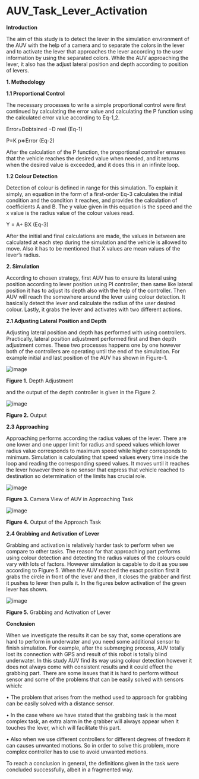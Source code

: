 # AUV_Task_Lever_Activation

**Introduction**

The aim of this study is to detect the lever in the simulation environment of the AUV with the help
of a camera and to separate the colors in the lever and to activate the lever that approaches the lever
according to the user information by using the separated colors. While the AUV approaching the
lever, it also has the adjust lateral position and depth according to position of levers.

**1. Methodology**

**1.1 Proportional Control**

The necessary processes to write a simple proportional control were first continued by calculating
the error value and calculating the P function using the calculated error value according to Eq-1,2.

Error=Dobtained −D reel                                                                         (Eq-1)

P=K p∗Error                                                                                     (Eq-2)

After the calculation of the P function, the proportional controller ensures that the vehicle reaches
the desired value when needed, and it returns when the desired value is exceeded, and it does this in
an infinite loop.

**1.2 Colour Detection**

Detection of colour is defined in range for this simulation. To explain it simply, an equation in the
form of a first-order Eq-3 calculates the initial condition and the condition it reaches, and provides
the calculation of coefficients A and B. The y value given in this equation is the speed and the x
value is the radius value of the colour values read.

Y = A+ BX                                                                                      (Eq-3)

After the initial and final calculations are made, the values in between are calculated at each step
during the simulation and the vehicle is allowed to move. Also it has to be mentioned that X values
are mean values of the lever’s radius.

**2. Simulation**

According to chosen strategy, first AUV has to ensure its lateral using position according to lever
position using PI controller, then same like lateral position it has to adjust its depth also with the
help of the controller. Then AUV will reach the somewhere around the lever using colour detection.
It basically detect the lever and calculate the radius of the user desired colour. Lastly, it grabs the
lever and activates with two different actions.

**2.1 Adjusting Lateral Position and Depth**

Adjusting lateral position and depth has performed with using controllers. Practically, lateral
position adjustment performed first and then depth adjustment comes. These two processes happens
one by one however both of the controllers are operating until the end of the simulation. For
example initial and last position of the AUV has shown in Figure-1.

![image](https://github.com/kaganbozali/AUV_Task_Lever_Activation/assets/104154215/68e94dea-9987-4469-ae3f-8b1f2e8214e1)

**Figure 1.** Depth Adjustment

and the output of the depth controller is given in the Figure 2.

![image](https://github.com/kaganbozali/AUV_Task_Lever_Activation/assets/104154215/69de10ac-7a04-46e9-bde0-72a9a6a2c40e)

**Figure 2.** Output

**2.3 Approaching**

Approaching performs according the radius values of the lever. There are one lower and one upper
limit for radius and speed values which lower radius value corresponds to maximum speed while
higher corresponds to minimum. Simulation is calculating that speed values every time inside the
loop and reading the corresponding speed values. It moves until it reaches the lever however there
is no sensor that express that vehicle reached to destination so determination of the limits has
crucial role.

![image](https://github.com/kaganbozali/AUV_Task_Lever_Activation/assets/104154215/6b4c649a-35f7-480a-ab71-a0948fd59144)

**Figure 3.** Camera View of AUV in Approaching Task

![image](https://github.com/kaganbozali/AUV_Task_Lever_Activation/assets/104154215/f4ef6364-6997-4e49-bd7d-d8fd177829df)

**Figure 4.** Output of the Approach Task

**2.4 Grabbing and Activation of Lever**

Grabbing and activation is relatively harder task to perform when we compare to other tasks. The
reason for that approaching part performs using colour detection and detecting the radius values of
the colours could vary with lots of factors. However simulation is capable to do it as you see
according to Figure 5. When the AUV reached the exact position first it grabs the circle in front of
the lever and then, it closes the grabber and first it pushes to lever then pulls it. In the figures below
activation of the green lever has shown.

![image](https://github.com/kaganbozali/AUV_Task_Lever_Activation/assets/104154215/4637f37e-207e-444f-83d6-037f82fcdaa1)

**Figure 5.** Grabbing and Activation of Lever

**Conclusion**

When we investigate the results it can be say that, some operations are hard to perform in
underwater and you need some additional sensor to finish simulation. For example, after the
submerging process, AUV totally lost its connection with GPS and result of this robot is totally
blind underwater. In this study AUV find its way using colour detection however it does not always
come with consistent results and it could effect the grabbing part.
There are some issues that it is hard to perform without sensor and some of the problems that can be
easily solved with sensors which:

• The problem that arises from the method used to approach for grabbing can be easily solved
with a distance sensor.

• In the case where we have stated that the grabbing task is the most complex task, an extra
alarm in the grabber will always appear when it touches the lever, which will facilitate this
part.

• Also when we use different controllers for different degrees of freedom it can causes
unwanted motions. So in order to solve this problem, more complex controller has to use to
avoid unwanted motions.

To reach a conclusion in general, the definitions given in the task were concluded successfully,
albeit in a fragmented way.
